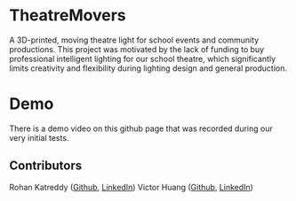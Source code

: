 # TheatreMovers
A 3D-printed, moving theatre light for school events and community productions. This project was motivated by the lack of funding to buy professional intelligent lighting for our school theatre, which significantly limits creativity and flexibility during lighting design and general production.

# Demo
There is a demo video on this github page that was recorded during our very initial tests.

## Contributors
Rohan Katreddy \([Github](https://github.com/RohanKatreddy), [LinkedIn](https://www.linkedin.com/in/rohan-katreddy-6607a726a/)\)
Victor Huang \([Github](https://github.com/vichua2006/), [LinkedIn](https://www.linkedin.com/in/victor-huang-053961265/)\)
